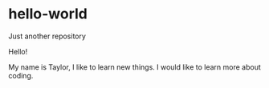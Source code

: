 # hello-world
Just another repository

Hello!

My name is Taylor, I like to learn new things. 
I would like to learn more about coding.
